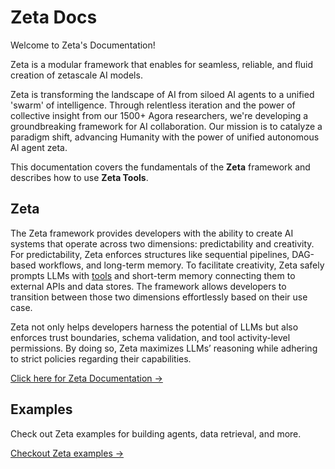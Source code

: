 # Zeta Docs

Welcome to Zeta's Documentation!

Zeta is a modular framework that enables for seamless, reliable, and fluid creation of zetascale AI models.

Zeta is transforming the landscape of AI from siloed AI agents to a unified 'swarm' of intelligence. Through relentless iteration and the power of collective insight from our 1500+ Agora researchers, we're developing a groundbreaking framework for AI collaboration. Our mission is to catalyze a paradigm shift, advancing Humanity with the power of unified autonomous AI agent zeta.


This documentation covers the fundamentals of the **Zeta** framework and describes how to use **Zeta Tools**.

## Zeta

The Zeta framework provides developers with the ability to create AI systems that operate across two dimensions: predictability and creativity. For predictability, Zeta enforces structures like sequential pipelines, DAG-based workflows, and long-term memory. To facilitate creativity, Zeta safely prompts LLMs with [tools](https://github.com/kyegomez/zeta-tools) and short-term memory connecting them to external APIs and data stores. The framework allows developers to transition between those two dimensions effortlessly based on their use case.

Zeta not only helps developers harness the potential of LLMs but also enforces trust boundaries, schema validation, and tool activity-level permissions. By doing so, Zeta maximizes LLMs’ reasoning while adhering to strict policies regarding their capabilities.

[Click here for Zeta Documentation →](zeta/)


## Examples

Check out Zeta examples for building agents, data retrieval, and more.

[Checkout Zeta examples →](examples/)

